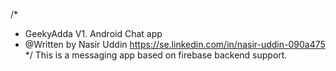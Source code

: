 /*
* GeekyAdda V1. Android Chat app
* @Written by Nasir Uddin https://se.linkedin.com/in/nasir-uddin-090a475 
 */
This is a messaging app based on firebase backend support.